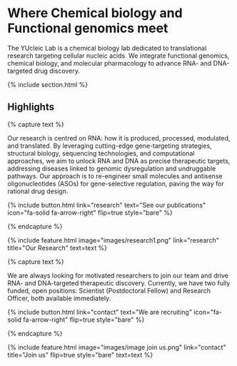 ---
---

# Where Chemical biology and Functional genomics meet

The YUcleic Lab is a chemical biology lab dedicated to translational research targeting cellular nucleic acids. We integrate functional genomics, chemical biology, and molecular pharmacology to advance RNA- and DNA-targeted drug discovery.

{% include section.html %}

## Highlights

{% capture text %}

Our research is centred on RNA: how it is produced, processed, modulated, and translated. By leveraging cutting-edge gene-targeting strategies, structural biology, sequencing technologies, and computational approaches, we aim to unlock RNA and DNA as precise therapeutic targets, addressing diseases linked to genomic dysregulation and undruggable pathways. Our approach is to re-engineer small molecules and antisense oligonucleotides (ASOs) for gene-selective regulation, paving the way for rational drug design.

{%
  include button.html
  link="research"
  text="See our publications"
  icon="fa-solid fa-arrow-right"
  flip=true
  style="bare"
%}

{% endcapture %}

{%
  include feature.html
  image="images/research1.png"
  link="research"
  title="Our Research"
  text=text
%}

{% capture text %}

We are always looking for motivated researchers to join our team and drive RNA- and DNA-targeted therapeutic discovery.
Currently, we have two fully funded, open positions: Scientist (Postdoctoral Fellow) and Research Officer, both available immediately.

{%
  include button.html
  link="contact"
  text="We are recruiting"
  icon="fa-solid fa-arrow-right"
  flip=true
  style="bare"
%}

{% endcapture %}

{%
  include feature.html
  image="images/image join us.png"
  link="contact"
  title="Join us"
  flip=true
  style="bare"
  text=text
%}
